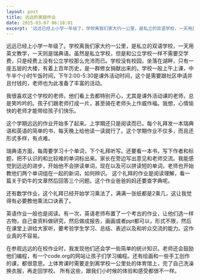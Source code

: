 ```yaml
---
layout: post
title: 远远的家庭作业
date: 2015-03-07 06:18:01
excerpt: '远远已经上小学一年级了。学校离我们家大约一公里，是私立的双语学校，一天用英文教学，一天则是瑞典语。虽然是私立学校，但是和公立学校一样不需要交学费，只是经费上没有公立学校那么充沛而已。学校没有校园，坐落'
---
```




远远已经上小学一年级了。学校离我们家大约一公里，是私立的双语学校，一天用英文教学，一天则是瑞典语。虽然是私立学校，但是和公立学校一样不需要交学费，只是经费上没有公立学校那么充沛而已。学校没有校园，坐落在湖畔，只有一座五层的大楼，有着上百年历史，是一群修女捐献出来的。学校一般上午上课，中午半个小时午饭时间，下午2:00-5:30是课外活动时间，这个是需要跟社区申请并且付钱的，老师也为此准备了丰富的活动。

我很喜欢这个学校的老师，他们看上去都特别开心，尤其是课外活动课的老师，总是笑吟吟的。孩子们跟老师打成一片，甚至骑在老师头上作威作福。我想，心情愉快的老师才能带给孩子们快乐。

这个学期远远的作业开始多了起来。上学期还只是阅读而已，每个礼拜发一本瑞典语和英语的简单的书，每天晚上给他读一读就行了。这个学期作业不仅多，而且还形式多样，有点难。

瑞典语方面，每周要学习十个单词，下个礼拜听写。还要看一本书，写下作者和标题，把不认识的和比较难的单词标出来。家长在旁边写出意见和老师交流。我能感觉到远远的进步，开始他不会拼读单词，现在以及可以拼读短的单词，老师也开始教他们两个单词组在一起的新词，如何辨识。
这个礼拜的作业是阅读理解，看一篇关于奶牛的文章然后回答三个问题。这个作业爸爸妈妈还要查字典呢。

还有数学作业，这个礼拜已经开始学习乘法了，满满一张纸都是2乘几，这让我觉得有必要教他乘法口诀表了。

英语作业一般也是阅读。有一次，英语老师布置了一个考古的作业，让他们选一样古物，自己查资料做研究，然后做成报告，画画或者ppt都可以，形式不限，然后在课堂上讲给大家听，要考验学生学习、总结、表述以及和听众交流的能力。这作业真的不容易。

在参观远远的在校作业时，我发现他们还会学一些简单的统计知识。老师还会鼓励他们编程，有一个code.org的网站让孩子们学习编程。还有绘画和一些手工创作的课，都很意思。上体育课时需要走到离学校一公里处的体育馆上，完了自己洗澡换衣服，再走回学校。
所有这些，跟我们小时候的体验和感受都很不一样。


